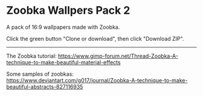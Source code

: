# Zoobka Wallpers Pack 2

A pack of 16:9 wallpapers made with Zoobka.

Click the green button "Clone or download", then click "Download ZIP".

---

The Zoobka tutorial: https://www.gimp-forum.net/Thread-Zoobka-A-technique-to-make-beautiful-material-effects

Some samples of zoobkas: https://www.deviantart.com/g017/journal/Zoobka-A-technique-to-make-beautiful-abstracts-827116935
